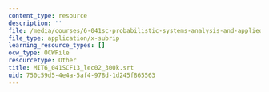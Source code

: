 ```yaml
---
content_type: resource
description: ''
file: /media/courses/6-041sc-probabilistic-systems-analysis-and-applied-probability-fall-2013/750c59d54e4a5af4978d1d245f865563_MIT6_041SCF13_lec02_300k.vtt
file_type: application/x-subrip
learning_resource_types: []
ocw_type: OCWFile
resourcetype: Other
title: MIT6_041SCF13_lec02_300k.srt
uid: 750c59d5-4e4a-5af4-978d-1d245f865563
---
```


